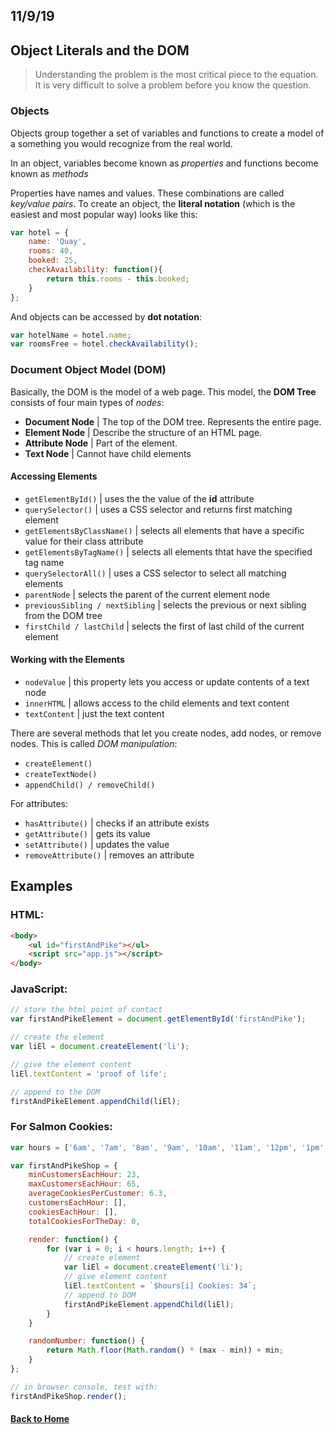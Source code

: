 ## 11/9/19

## Object Literals and the DOM

> Understanding the problem is the most critical piece to the equation. It is very difficult to solve a problem before you know the question.

### Objects

Objects group together a set of variables and functions to create a model of a something you would recognize from the real world.

In an object, variables become known as _properties_ and functions become known as _methods_

Properties have names and values. These combinations are called _key/value pairs_. To create an object, the **literal notation** (which is the easiest and most popular way) looks like this:

```javascript
var hotel = {
    name: 'Quay',
    rooms: 40,
    booked: 25,
    checkAvailability: function(){
        return this.rooms - this.booked;
    }
};
```

And objects can be accessed by **dot notation**:

```javascript
var hotelName = hotel.name;
var roomsFree = hotel.checkAvailability();
```

### Document Object Model (DOM)

Basically, the DOM is the model of a web page. This model, the **DOM Tree** consists of four main types of _nodes_:

- **Document Node** |  The top of the DOM tree. Represents the entire page. 
- **Element Node** | Describe the structure of an HTML page.
- **Attribute Node** | Part of the element.
- **Text Node** | Cannot have child elements

#### Accessing Elements

- `getElementById()` | uses the the value of the **id** attribute
- `querySelector()` | uses a CSS selector and returns first matching element
- `getElementsByClassName()` | selects all elements that have a specific value for their class attribute
- `getElementsByTagName()` | selects all elements thtat have the specified tag name
- `querySelectorAll()` | uses a CSS selector to select all matching elements
- `parentNode` | selects the parent of the current element node
- `previousSibling / nextSibling` | selects the previous or next sibling from the DOM tree
- `firstChild / lastChild` | selects the first of last child of the current element

#### Working with the Elements

- `nodeValue` | this property lets you access or update contents of a text node
- `innerHTML` | allows access to the child elements and text content
- `textContent` | just the text content

There are several methods that let you create nodes, add nodes, or remove nodes. This is called _DOM manipulation_:

- `createElement()`
- `createTextNode()`
- `appendChild() / removeChild()`

For attributes:

- `hasAttribute()` | checks if an attribute exists
- `getAttribute()` | gets its value
- `setAttribute()` | updates the value
- `removeAttribute()` | removes an attribute

## Examples

### HTML:
```html
<body>
    <ul id="firstAndPike"></ul>
    <script src="app.js"></script>
</body>
```

### JavaScript:
```javascript
// store the html point of contact
var firstAndPikeElement = document.getElementById('firstAndPike');

// create the element
var liEl = document.createElement('li');

// give the element content
liEl.textContent = 'proof of life';

// append to the DOM
firstAndPikeElement.appendChild(liEl);
```

### For Salmon Cookies:
```javaScript
var hours = ['6am', '7am', '8am', '9am', '10am', '11am', '12pm', '1pm', '2pm', '3pm', '4pm', '5pm', '6pm', '7pm', '8pm'];

var firstAndPikeShop = {
    minCustomersEachHour: 23,
    maxCustomersEachHour: 65,
    averageCookiesPerCustomer: 6.3,
    customersEachHour: [],
    cookiesEachHour: [],
    totalCookiesForTheDay: 0,

    render: function() {
        for (var i = 0; i < hours.length; i++) {
            // create element
            var liEl = document.createElement('li');
            // give element content
            liEl.textContent = `$hours[i] Cookies: 34`;
            // append to DOM
            firstAndPikeElement.appendChild(liEl);
        }
    }

    randomNumber: function() {
        return Math.floor(Math.random() * (max - min)) + min;
    }
};

// in browser console, test with:
firstAndPikeShop.render();
```

#### [Back to Home](index.md)


